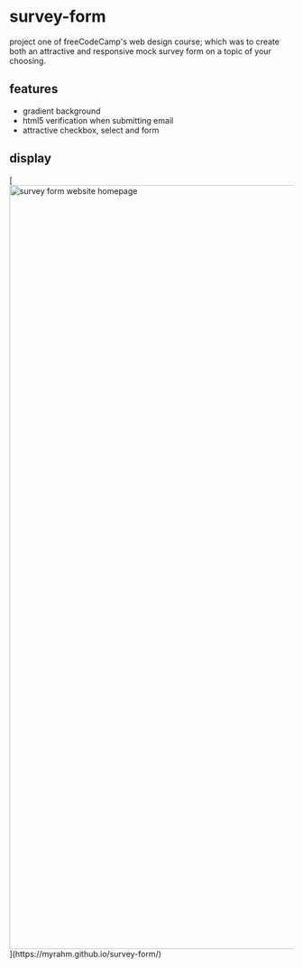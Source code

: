 # survey-form
project one of freeCodeCamp's web design course; which was to create both an attractive and responsive mock survey form on a topic of your choosing.

<h2>features</h2>
<ul>
  <li>gradient background</li>
  <li>html5 verification when submitting email</li>
  <li>attractive checkbox, select and form</li>
</ul>

<h2>display</h2>
[<img width="1355" alt="survey form website homepage" src="https://www.dropbox.com/s/zmlyoc3nluatuqk/Survey%20Form.png?dl=0">](https://myrahm.github.io/survey-form/)
